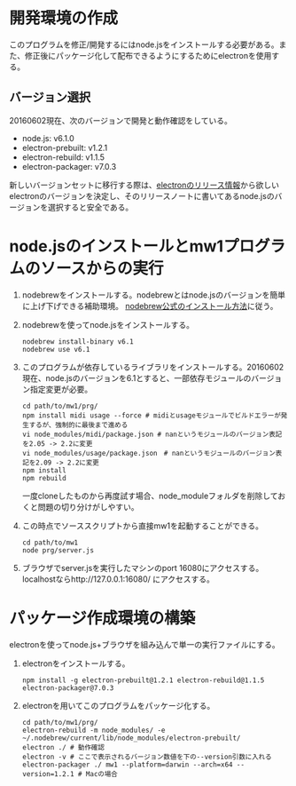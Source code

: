 # 開発環境の作成
このプログラムを修正/開発するにはnode.jsをインストールする必要がある。また、修正後にパッケージ化して配布できるようにするためにelectronを使用する。

## バージョン選択
20160602現在、次のバージョンで開発と動作確認をしている。

- node.js: v6.1.0
- electron-prebuilt: v1.2.1
- electron-rebuild: v1.1.5
- electron-packager: v7.0.3

新しいバージョンセットに移行する際は、[electronのリリース情報](https://github.com/electron/electron/releases)から欲しいelectronのバージョンを決定し、そのリリースノートに書いてあるnode.jsのバージョンを選択すると安全である。

# node.jsのインストールとmw1プログラムのソースからの実行

1.  nodebrewをインストールする。nodebrewとはnode.jsのバージョンを簡単に上げ下げできる補助環境。
    [nodebrew公式のインストール方法](https://github.com/hokaccha/nodebrew)に従う。

2.  nodebrewを使ってnode.jsをインストールする。

    ```
    nodebrew install-binary v6.1
    nodebrew use v6.1
    ```

3.  このプログラムが依存しているライブラリをインストールする。20160602現在、node.jsのバージョンを6.1とすると、一部依存モジュールのバージョン指定変更が必要。

    ```
    cd path/to/mw1/prg/
    npm install midi usage --force # midiとusageモジュールでビルドエラーが発生するが、強制的に最後まで進める
    vi node_modules/midi/package.json # nanというモジュールのバージョン表記を2.05 -> 2.2に変更
    vi node_modules/usage/package.json　# nanというモジュールのバージョン表記を2.09 -> 2.2に変更
    npm install
    npm rebuild
    ```

    一度cloneしたものから再度試す場合、node_moduleフォルダを削除しておくと問題の切り分けがしやすい。

4.  この時点でソーススクリプトから直接mw1を起動することができる。

    ```
    cd path/to/mw1
    node prg/server.js
    ```

5.  ブラウザでserver.jsを実行したマシンのport 16080にアクセスする。
    localhostならhttp://127.0.0.1:16080/ にアクセスする。

# パッケージ作成環境の構築
electronを使ってnode.js+ブラウザを組み込んで単一の実行ファイルにする。

1.  electronをインストールする。

    ```
    npm install -g electron-prebuilt@1.2.1 electron-rebuild@1.1.5 electron-packager@7.0.3
    ```

2.  electronを用いてこのプログラムをパッケージ化する。

    ```
    cd path/to/mw1/prg/
    electron-rebuild -m node_modules/ -e ~/.nodebrew/current/lib/node_modules/electron-prebuilt/
    electron ./ # 動作確認
    electron -v # ここで表示されるバージョン数値を下の--version引数に入れる
    electron-packager ./ mw1 --platform=darwin --arch=x64 --version=1.2.1 # Macの場合
    ```
